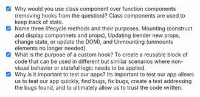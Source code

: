 - [x] Why would you use class component over function components (removing hooks from the question)?
    Class components are used to keep track of state.
- [x] Name three lifecycle methods and their purposes.
    Mounting (construct and display componnets and props), Updating (render new props, change state, or update the DOM), and Unmounting (unmounts elements no longer needed).
- [x] What is the purpose of a custom hook?
    To create a reusable block of code that can be used in different but similar scenarios where non-visual behavior or stateful logic needs to be applied.
- [x] Why is it important to test our apps?
    Its important to test our app allows us to teat our app quickly, find bugs, fix bugs, create a test addressing the bugs found, and to ultimately allow us to trust the code written.
